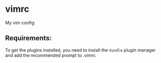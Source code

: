 # vimrc
My vim config
## Requirements:
To get the plugins installed, you need to install the `Vundle` plugin manager and add the recommended prompt to .vimrc
